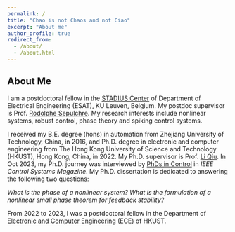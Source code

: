```yaml
---
permalink: /
title: "Chao is not Chaos and not Ciao"
excerpt: "About me"
author_profile: true
redirect_from: 
  - /about/
  - /about.html
---
```


About Me
------

I am  a postdoctoral fellow in the [STADIUS Center](https://www.esat.kuleuven.be/stadius) of Department of Electrical Engineering (ESAT), KU Leuven, Belgium. My postdoc supervisor is Prof. [Rodolphe Sepulchre](https://sites.google.com/site/rsepulchre). My research interests include nonlinear systems, robust control, phase theory and spiking control systems.

I received my B.E. degree (hons) in automation from Zhejiang University of Technology, China, in 2016, and Ph.D. degree in electronic and computer engineering from The Hong Kong University of Science and Technology (HKUST), Hong Kong, China, in 2022. My Ph.D. supervisor is Prof. [Li Qiu](https://ece.hkust.edu.hk/eeqiu). In Oct 2023, my Ph.D. journey was interviewed by [PhDs in Control](https://doi.org/10.1109/MCS.2023.3291899) in *IEEE Control Systems Magazine*. My Ph.D. dissertation is dedicated to answering the following two questions:

 *What is the phase of a nonlinear system? What is the formulation of a nonlinear small phase theorem for feedback stability?*

From 2022 to 2023, I was a postdoctoral fellow in the Department of [Electronic and Computer Engineering](https://ece.hkust.edu.hk) (ECE) of HKUST.  

